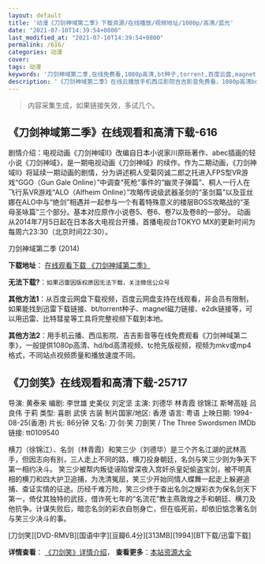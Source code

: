 ```yaml
---
layout: default
title: '动漫《刀剑神域第二季》下载资源/在线播放/视频地址/1080p/高清/蓝光'
date: "2021-07-10T14:39:54+0800"
last_modified_at: "2021-07-10T14:39:54+0800"
permalink: /616/
categories: 动漫
cover:
tags: 动漫
keywords: '刀剑神域第二季,在线免费看,1080p高清,bt种子,torrent,百度云盘,magnet,磁力链,迅雷下载资源'
description: '《刀剑神域第二季》在线云播放手机西瓜影院吉吉影音免费看，1080p高清bd/hd未删减完整版和tc抢先枪版，mkv/mp4格式，附带bt/torrent种子、magnet/磁力链、百度云盘、网盘资源迅雷下载链接'
---
```


>内容采集生成，如果链接失效，多试几个。


## 《刀剑神域第二季》在线观看和高清下载-616

剧情介绍：电视动画《刀剑神域Ⅱ》改编自日本小说家川原砾著作、abec插画的轻小说《刀剑神域》，是一期电视动画《刀剑神域》的续作。作为二期动画，《刀剑神域Ⅱ》将延续一期动画的剧情，分为讲述桐人受菊冈诚二郎之托进入FPS型VR游戏“GGO（Gun Gale Online）”中调查“死枪”事件的“幽灵子弹篇”、桐人一行人在飞行系VR游戏“ALO（Alfheim Online）”攻略传说级武器圣剑的“圣剑篇”以及亚丝娜在ALO中与“绝剑”相遇并一起参与一个有着特殊意义的楼层BOSS攻略战的“圣母圣咏篇”三个部分。基本对应原作小说卷5、卷6、卷7以及卷8的一部分。 动画从2014年7月5日起在日本各大电视台开播，首播电视台TOKYO MX的更新时间为每周六23:30（北京时间22:30）。


刀剑神域第二季 (2014)

**下载地址**： [在线观看下载 《刀剑神域第二季》](https://www.btbtdy.me/btdy/dy1166.html) 


**无法下载?**：`如果迅雷因版权原因无法下载，关注微信公众号 `

**其他方法1**：从百度云网盘下载视频，百度云网盘支持在线观看，非会员有限制，如果能找到迅雷下载链接、bt/torrent种子、magnet磁力链接、e2dk链接等，可以用迅雷、比特彗星等工具将完整视频下载到本地。

**其他方法2**：用手机云播、西瓜影院、吉吉影音等在线免费观看《刀剑神域第二季》，一般提供1080p高清、hd/bd高清视频、tc抢先版视频，视频为mkv或mp4格式，不同站点视频质量和播放速度不同。


## 《刀剑笑》在线观看和高清下载-25717

导演: 黄泰来 编剧: 李世雄 史美仪 刘定坚 主演: 刘德华 林青霞 徐锦江 斯琴高娃 吕良伟 于莉 类型: 喜剧 武侠 古装 制片国家/地区: 香港 语言: 粤语 上映日期: 1994-08-25(香港) 片长: 86分钟 又名: 刀·剑·笑 刀劍笑 / The Three Swordsmen IMDb链接: tt0109540

横刀（徐锦江）、名剑（林青霞）和笑三少（刘德华）是三个齐名江湖的武林高手，但因志向有别，三人走上不同的路，横刀投身朝廷，名剑与笑三少则为争天下第一相约决斗。 笑三少被帮内叛徒诬陷曾深夜入宫奸杀皇妃偷盗宝剑，被不明真相的横刀和四大护卫追捕，为洗清冤屈，笑三少开始同情人蝶舞一起走上躲避追捕、查证实情的征途。历经千难万险，笑三少终于查出名剑之嫂彩衣为保名剑天下第一，倚仗其独特的武技，借诈死七年的“名流花”教主燕敦煌之手和朝廷、横刀及他抗争。计谋失败后，暗恋名剑的彩衣自刎身亡，但在临死前，却依旧惦念著名剑与笑三少决斗的事。


[刀剑笑][DVD-RMVB][国语中字][豆瓣6.4分][313MB][1994][BT下载/迅雷下载]

**详情查看**： [《刀剑笑》详情介绍](/movie/25717/)， **查看更多**：[本站资源大全](/movie/t/all/)

